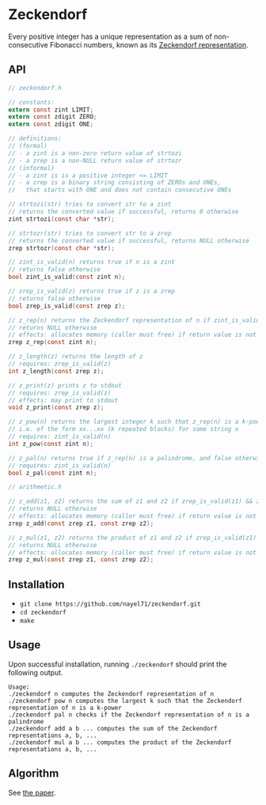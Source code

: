 # Zeckendorf

Every positive integer has a unique representation as a sum of non-consecutive Fibonacci numbers, known as its [Zeckendorf representation](https://oeis.org/wiki/Zeckendorf_representation).

## API

```C
// zeckendorf.h

// constants:
extern const zint LIMIT;
extern const zdigit ZERO;
extern const zdigit ONE;

// definitions:
// (formal)
// - a zint is a non-zero return value of strtozi
// - a zrep is a non-NULL return value of strtozr
// (informal)
// - a zint is is a positive integer <= LIMIT
// - a zrep is a binary string consisting of ZEROs and ONEs,
//   that starts with ONE and does not contain consecutive ONEs

// strtozi(str) tries to convert str to a zint
// returns the converted value if successful, returns 0 otherwise
zint strtozi(const char *str);

// strtozr(str) tries to convert str to a zrep
// returns the converted value if successful, returns NULL otherwise
zrep strtozr(const char *str);

// zint_is_valid(n) returns true if n is a zint
// returns false otherwise
bool zint_is_valid(const zint n);

// zrep_is_valid(z) returns true if z is a zrep
// returns false otherwise
bool zrep_is_valid(const zrep z);

// z_rep(n) returns the Zeckendorf representation of n if zint_is_valid(n)
// returns NULL otherwise
// effects: allocates memory (caller must free) if return value is not NULL
zrep z_rep(const zint n);

// z_length(z) returns the length of z
// requires: zrep_is_valid(z)
int z_length(const zrep z);

// z_print(z) prints z to stdout 
// requires: zrep_is_valid(z)
// effects: may print to stdout
void z_print(const zrep z);

// z_pow(n) returns the largest integer k such that z_rep(n) is a k-power
// i.e. of the form xx...xx (k repeated blocks) for some string x
// requires: zint_is_valid(n)
int z_pow(const zint n);

// z_pal(n) returns true if z_rep(n) is a palindrome, and false otherwise
// requires: zint_is_valid(n) 
bool z_pal(const zint n);

// arithmetic.h

// z_add(z1, z2) returns the sum of z1 and z2 if zrep_is_valid(z1) && zrep_is_valid(z2)
// returns NULL otherwise
// effects: allocates memory (caller must free) if return value is not NULL
zrep z_add(const zrep z1, const zrep z2);

// z_mul(z1, z2) returns the product of z1 and z2 if zrep_is_valid(z1) && zrep_is_valid(z2)
// returns NULL otherwise
// effects: allocates memory (caller must free) if return value is not NULL
zrep z_mul(const zrep z1, const zrep z2);
```

## Installation

- `git clone https://github.com/nayel71/zeckendorf.git`
- `cd zeckendorf`
- `make`

## Usage

Upon successful installation, running `./zeckendorf` should print the following output.

```
Usage:
./zeckendorf n computes the Zeckendorf representation of n
./zeckendorf pow n computes the largest k such that the Zeckendorf representation of n is a k-power
./zeckendorf pal n checks if the Zeckendorf representation of n is a palindrome
./zeckendorf add a b ... computes the sum of the Zeckendorf representations a, b, ...
./zeckendorf mul a b ... computes the product of the Zeckendorf representations a, b, ...
```

## Algorithm

See [the paper](AhlbachUsatineFrougnyPippenger.pdf).
